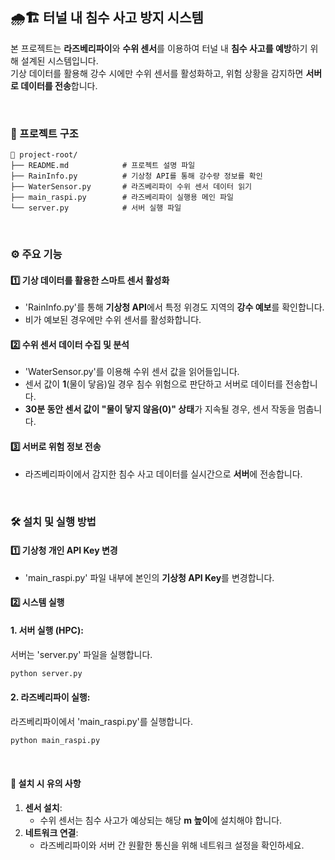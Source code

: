 ## 🌧️🏗️ 터널 내 침수 사고 방지 시스템  

본 프로젝트는 **라즈베리파이**와 **수위 센서**를 이용하여 터널 내 **침수 사고를 예방**하기 위해 설계된 시스템입니다.  
기상 데이터를 활용해 강수 시에만 수위 센서를 활성화하고, 위험 상황을 감지하면 **서버로 데이터를 전송**합니다.  

<br>

### 📂 프로젝트 구조  

```plaintext
📁 project-root/
├── README.md            # 프로젝트 설명 파일
├── RainInfo.py          # 기상청 API를 통해 강수량 정보를 확인
├── WaterSensor.py       # 라즈베리파이 수위 센서 데이터 읽기
├── main_raspi.py        # 라즈베리파이 실행용 메인 파일
└── server.py            # 서버 실행 파일
```

<br>

### ⚙️ 주요 기능  

#### 1️⃣ **기상 데이터를 활용한 스마트 센서 활성화**  
- 'RainInfo.py'를 통해 **기상청 API**에서 특정 위경도 지역의 **강수 예보**를 확인합니다.  
- 비가 예보된 경우에만 수위 센서를 활성화합니다.  

#### 2️⃣ **수위 센서 데이터 수집 및 분석**  
- 'WaterSensor.py'를 이용해 수위 센서 값을 읽어들입니다.  
- 센서 값이 **1**(물이 닿음)일 경우 침수 위험으로 판단하고 서버로 데이터를 전송합니다.  
- **30분 동안 센서 값이 "물이 닿지 않음(0)" 상태**가 지속될 경우, 센서 작동을 멈춥니다.  

#### 3️⃣ **서버로 위험 정보 전송**  
- 라즈베리파이에서 감지한 침수 사고 데이터를 실시간으로 **서버**에 전송합니다.  

<br>

### 🛠️ 설치 및 실행 방법  

#### 1️⃣ **기상청 개인 API Key 변경**  
- 'main_raspi.py' 파일 내부에 본인의 **기상청 API Key**를 변경합니다.  

#### 2️⃣ **시스템 실행**  

#### 1. 서버 실행 (HPC):  
서버는 'server.py' 파일을 실행합니다.  
```bash
python server.py
```

#### 2. 라즈베리파이 실행:  
라즈베리파이에서 'main_raspi.py'를 실행합니다.  
```bash
python main_raspi.py
```

<br>


#### 📌 설치 시 유의 사항  

1. **센서 설치**:  
   - 수위 센서는 침수 사고가 예상되는 해당 **m 높이**에 설치해야 합니다.  
2. **네트워크 연결**:  
   - 라즈베리파이와 서버 간 원활한 통신을 위해 네트워크 설정을 확인하세요.  
